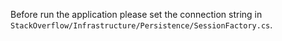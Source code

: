 Before run the application please set the connection string in ``StackOverflow/Infrastructure/Persistence/SessionFactory.cs``.
